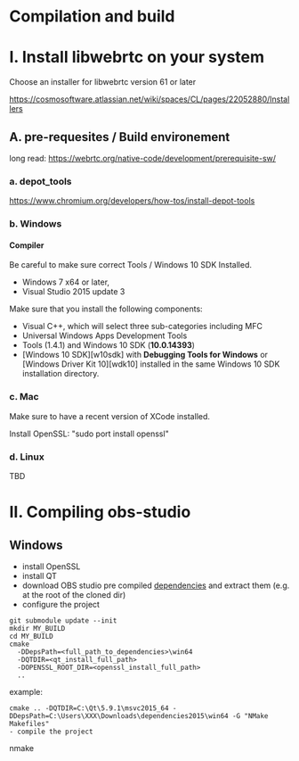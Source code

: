 # Compilation and build 


# I. Install libwebrtc on your system

Choose an installer for libwebrtc version 61 or later

https://cosmosoftware.atlassian.net/wiki/spaces/CL/pages/22052880/Installers

## A. pre-requesites / Build environement

long read: https://webrtc.org/native-code/development/prerequisite-sw/

### a. depot_tools

https://www.chromium.org/developers/how-tos/install-depot-tools

### b. Windows

#### Compiler

Be careful to make sure correct Tools / Windows 10 SDK Installed.

* Windows 7 x64 or later,
* Visual Studio 2015 update 3

Make sure that you install the following components:
  
* Visual C++, which will select three sub-categories including MFC
* Universal Windows Apps Development Tools
* Tools (1.4.1) and Windows 10 SDK (**10.0.14393**)
* [Windows 10 SDK][w10sdk] with **Debugging Tools for Windows** or
  [Windows Driver Kit 10][wdk10] installed in the same Windows 10 SDK
  installation directory.

### c. Mac

Make sure to have a recent version of XCode installed.

Install OpenSSL: "sudo port install openssl"

### d. Linux

TBD


# II. Compiling obs-studio

## Windows

- install OpenSSL
- install QT
- download OBS studio pre compiled [dependencies](https://obsproject.com/downloads/dependencies2015.zip) and extract them (e.g. at the root of the cloned dir)
- configure the project

```
git submodule update --init
mkdir MY_BUILD
cd MY_BUILD
cmake
  -DDepsPath=<full_path_to_dependencies>\win64
  -DQTDIR=<qt_install_full_path>
  -DOPENSSL_ROOT_DIR=<openssl_install_full_path>
  ..
```

example:
```
cmake .. -DQTDIR=C:\Qt\5.9.1\msvc2015_64 -DDepsPath=C:\Users\XXX\Downloads\dependencies2015\win64 -G "NMake Makefiles"
- compile the project
```
nmake
```


